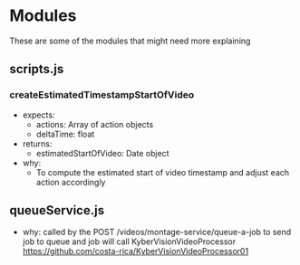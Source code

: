 # Modules

These are some of the modules that might need more explaining

## scripts.js

### createEstimatedTimestampStartOfVideo

- expects:
  - actions: Array of action objects
  - deltaTime: float
- returns:
  - estimatedStartOfVideo: Date object
- why:
  - To compute the estimated start of video timestamp and adjust each action accordingly

## queueService.js

- why: called by the POST /videos/montage-service/queue-a-job to send job to queue and job will call KyberVisionVideoProcessor https://github.com/costa-rica/KyberVisionVideoProcessor01

